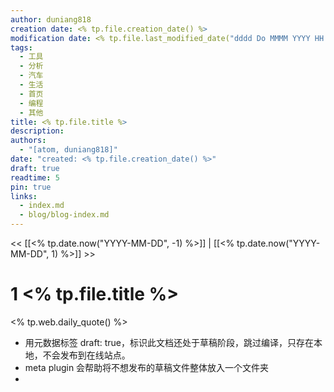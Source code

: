 ```yaml
---
author: duniang818
creation date: <% tp.file.creation_date() %>
modification date: <% tp.file.last_modified_date("dddd Do MMMM YYYY HH:mm:ss") %>
tags:
  - 工具
  - 分析
  - 汽车
  - 生活
  - 首页
  - 编程
  - 其他
title: <% tp.file.title %>
description: 
authors:
  - "[atom, duniang818]"
date: "created: <% tp.file.creation_date() %>"
draft: true
readtime: 5
pin: true
links:
  - index.md
  - blog/blog-index.md
---
```

<< [[<% tp.date.now("YYYY-MM-DD", -1) %>]] | [[<% tp.date.now("YYYY-MM-DD", 1) %>]] >>

# 1 <% tp.file.title %>

<% tp.web.daily_quote() %>

<!-- more -->

- 用元数据标签 draft: true，标识此文档还处于草稿阶段，跳过编译，只存在本地，不会发布到在线站点。
- meta plugin 会帮助将不想发布的草稿文件整体放入一个文件夹
-

